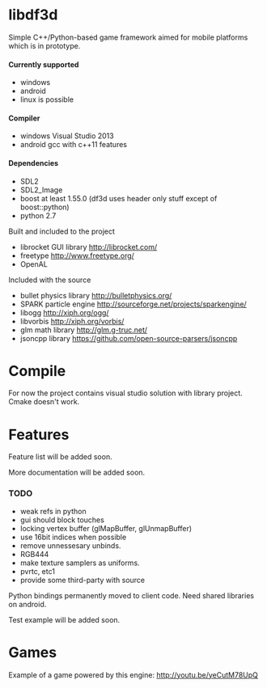 libdf3d
=======
Simple C++/Python-based game framework aimed for mobile platforms which is in prototype.

#### Currently supported
* windows
* android
* linux is possible

#### Compiler
* windows Visual Studio 2013
* android gcc with c++11 features

#### Dependencies
* SDL2
* SDL2_Image
* boost at least 1.55.0 (df3d uses header only stuff except of boost::python)
* python 2.7

Built and included to the project
* librocket GUI library http://librocket.com/
* freetype http://www.freetype.org/
* OpenAL

Included with the source
* bullet physics library http://bulletphysics.org/
* SPARK particle engine http://sourceforge.net/projects/sparkengine/
* libogg http://xiph.org/ogg/
* libvorbis http://xiph.org/vorbis/
* glm math library http://glm.g-truc.net/
* jsoncpp library https://github.com/open-source-parsers/jsoncpp

Compile
=======

For now the project contains visual studio solution with library project. Cmake doesn't work.

Features
========
Feature list will be added soon.

More documentation will be added soon.

### TODO

* weak refs in python
* gui should block touches
* locking vertex buffer (glMapBuffer, glUnmapBuffer)
* use 16bit indices when possible
* remove unnessesary unbinds.
* RGB444
* make texture samplers as uniforms.
* pvrtc, etc1
* provide some third-party with source

Python bindings permanently moved to client code. Need shared libraries on android.

Test example will be added soon.

Games
========

Example of a game powered by this engine:
http://youtu.be/yeCutM78UpQ
